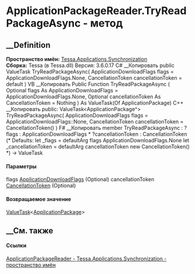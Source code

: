 # ApplicationPackageReader.TryReadPackageAsync - метод
##  __Definition
 **Пространство имён:**
[Tessa.Applications.Synchronization](N_Tessa_Applications_Synchronization.htm)  
 **Сборка:** Tessa (в Tessa.dll) Версия: 3.6.0.17
C# __Копировать
     public ValueTask<ApplicationPackage> TryReadPackageAsync(
    	ApplicationDownloadFlags flags = ApplicationDownloadFlags.None,
    	CancellationToken cancellationToken = default
    )
VB __Копировать
     Public Function TryReadPackageAsync ( 
    	Optional flags As ApplicationDownloadFlags = ApplicationDownloadFlags.None,
    	Optional cancellationToken As CancellationToken = Nothing
    ) As ValueTask(Of ApplicationPackage)
C++ __Копировать
     public:
    ValueTask<ApplicationPackage^> TryReadPackageAsync(
    	ApplicationDownloadFlags flags = ApplicationDownloadFlags::None, 
    	CancellationToken cancellationToken = CancellationToken()
    )
F# __Копировать
     member TryReadPackageAsync : 
            ?flags : ApplicationDownloadFlags * 
            ?cancellationToken : CancellationToken 
    (* Defaults:
            let _flags = defaultArg flags ApplicationDownloadFlags.None
            let _cancellationToken = defaultArg cancellationToken new CancellationToken()
    *)
    -> ValueTask<ApplicationPackage> 
#### Параметры
flags
[ApplicationDownloadFlags](T_Tessa_Applications_Services_TessaServer_ApplicationDownloadFlags.htm)
(Optional)
cancellationToken
[CancellationToken](https://learn.microsoft.com/dotnet/api/system.threading.cancellationtoken)
(Optional)
#### Возвращаемое значение
[ValueTask](https://learn.microsoft.com/dotnet/api/system.threading.tasks.valuetask-1)<[ApplicationPackage](T_Tessa_Applications_Package_ApplicationPackage.htm)>
##  __См. также
#### Ссылки
[ApplicationPackageReader -
](T_Tessa_Applications_Synchronization_ApplicationPackageReader.htm)
[Tessa.Applications.Synchronization - пространство
имён](N_Tessa_Applications_Synchronization.htm)
